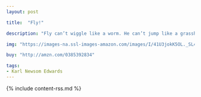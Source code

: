 ```yaml
---
layout: post

title:  "Fly!"

description: "Fly can’t wiggle like a worm. He can’t jump like a grasshopper. And he can’t swing like a spider. Don’t give up, Fly! Keep trying, and with a little help from your garden friends, you’ll find your own special talent."

img: "https://images-na.ssl-images-amazon.com/images/I/41U3jokK5OL._SL480_.jpg"

buy: "http://amzn.com/0385392834"

tags:
- Karl Newsom Edwards
---
```


{% include content-rss.md %}